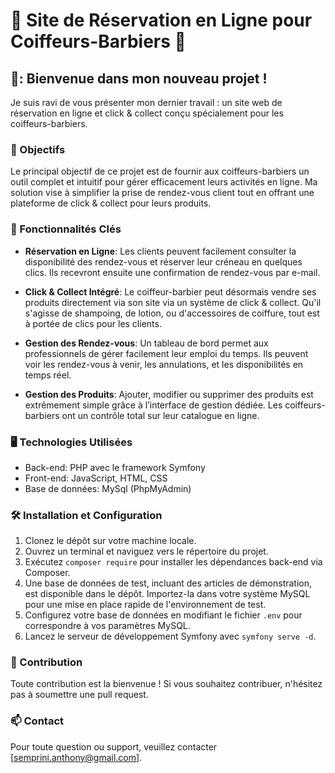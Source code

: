 # 💈 Site de Réservation en Ligne pour Coiffeurs-Barbiers 💈

## 👋: Bienvenue dans mon nouveau projet !

Je suis ravi de vous présenter mon dernier travail : un site web de réservation en ligne et click & collect conçu spécialement pour les coiffeurs-barbiers.

### :dart: Objectifs

Le principal objectif de ce projet est de fournir aux coiffeurs-barbiers un outil complet et intuitif pour gérer efficacement leurs activités en ligne. Ma solution vise à simplifier la prise de rendez-vous client tout en offrant une plateforme de click & collect pour leurs produits.

### :memo: Fonctionnalités Clés

- **Réservation en Ligne**: Les clients peuvent facilement consulter la disponibilité des rendez-vous et réserver leur créneau en quelques clics. Ils recevront ensuite une confirmation de rendez-vous par e-mail.
  
- **Click & Collect Intégré**: Le coiffeur-barbier peut désormais vendre ses produits directement via son site via un système de click & collect. Qu'il s'agisse de shampoing, de lotion, ou d'accessoires de coiffure, tout est à portée de clics pour les clients.
  
- **Gestion des Rendez-vous**: Un tableau de bord permet aux professionnels de gérer facilement leur emploi du temps. Ils peuvent voir les rendez-vous à venir, les annulations, et les disponibilités en temps réel.
  
- **Gestion des Produits**: Ajouter, modifier ou supprimer des produits est extrêmement simple grâce à l’interface de gestion dédiée. Les coiffeurs-barbiers ont un contrôle total sur leur catalogue en ligne.


### 🖥️ Technologies Utilisées

- Back-end: PHP avec le framework Symfony
- Front-end: JavaScript, HTML, CSS
- Base de données: MySql (PhpMyAdmin)

### 🛠️ Installation et Configuration

1. Clonez le dépôt sur votre machine locale.
2. Ouvrez un terminal et naviguez vers le répertoire du projet.
3. Exécutez `composer require` pour installer les dépendances back-end via Composer.
5. Une base de données de test, incluant des articles de démonstration, est disponible dans le dépôt. Importez-la dans votre système MySQL pour une mise en place rapide de l'environnement de test.
6. Configurez votre base de données en modifiant le fichier `.env` pour correspondre à vos paramètres MySQL.
7. Lancez le serveur de développement Symfony avec `symfony serve -d`.

### 🤝 Contribution

Toute contribution est la bienvenue ! Si vous souhaitez contribuer, n'hésitez pas à soumettre une pull request.

### 📫 Contact

Pour toute question ou support, veuillez contacter [semprini.anthony@gmail.com].
